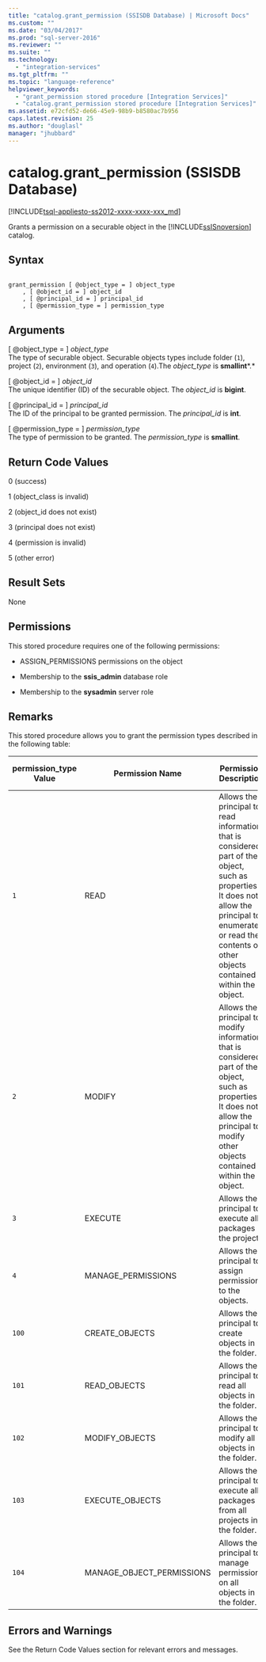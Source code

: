 ```yaml
---
title: "catalog.grant_permission (SSISDB Database) | Microsoft Docs"
ms.custom: ""
ms.date: "03/04/2017"
ms.prod: "sql-server-2016"
ms.reviewer: ""
ms.suite: ""
ms.technology: 
  - "integration-services"
ms.tgt_pltfrm: ""
ms.topic: "language-reference"
helpviewer_keywords: 
  - "grant_permission stored procedure [Integration Services]"
  - "catalog.grant_permission stored procedure [Integration Services]"
ms.assetid: e72cfd52-de66-45e9-98b9-b8580ac7b956
caps.latest.revision: 25
ms.author: "douglasl"
manager: "jhubbard"
---
```

# catalog.grant_permission (SSISDB Database)
[!INCLUDE[tsql-appliesto-ss2012-xxxx-xxxx-xxx_md](../../../integration-services/system/stored-procedures/includes/tsql-appliesto-ss2012-xxxx-xxxx-xxx-md.md)]

  Grants a permission on a securable object in the [!INCLUDE[ssISnoversion](../../../advanced-analytics/r-services/includes/ssisnoversion-md.md)] catalog.  
  
## Syntax  
  
```  
  
grant_permission [ @object_type = ] object_type  
    , [ @object_id = ] object_id  
    , [ @principal_id = ] principal_id  
    , [ @permission_type = ] permission_type  
```  
  
## Arguments  
 [ @object_type = ] *object_type*  
 The type of securable object. Securable objects types include folder (`1`), project (`2`), environment (`3`), and operation (`4`).The *object_type* is **smallint***.*  
  
 [ @object_id = ] *object_id*  
 The unique identifier (ID) of the securable object. The *object_id* is **bigint**.  
  
 [ @principal_id = ] *principal_id*  
 The ID of the principal to be granted permission. The *principal_id* is **int**.  
  
 [ @permission_type = ] *permission_type*  
 The type of permission to be granted. The *permission_type* is **smallint**.  
  
## Return Code Values  
 0 (success)  
  
 1 (object_class is invalid)  
  
 2 (object_id does not exist)  
  
 3 (principal does not exist)  
  
 4 (permission is invalid)  
  
 5 (other error)  
  
## Result Sets  
 None  
  
## Permissions  
 This stored procedure requires one of the following permissions:  
  
-   ASSIGN_PERMISSIONS permissions on the object  
  
-   Membership to the **ssis_admin** database role  
  
-   Membership to the **sysadmin** server role  
  
## Remarks  
 This stored procedure allows you to grant the permission types described in the following table:  
  
|permission_type Value|Permission Name|Permission Description|Applicable Object Types|  
|----------------------------|---------------------|----------------------------|-----------------------------|  
|`1`|READ|Allows the principal to read information that is considered part of the object, such as properties. It does not allow the principal to enumerate or read the contents of other objects contained within the object.|Folder, Project, Environment, Operation|  
|`2`|MODIFY|Allows the principal to modify information that is considered part of the object, such as properties. It does not allow the principal to modify other objects contained within the object.|Folder, Project, Environment, Operation|  
|`3`|EXECUTE|Allows the principal to execute all packages in the project.|Project|  
|`4`|MANAGE_PERMISSIONS|Allows the principal to assign permissions to the objects.|Folder, Project, Environment, Operation|  
|`100`|CREATE_OBJECTS|Allows the principal to create objects in the folder.|Folder|  
|`101`|READ_OBJECTS|Allows the principal to read all objects in the folder.|Folder|  
|`102`|MODIFY_OBJECTS|Allows the principal to modify all objects in the folder.|Folder|  
|`103`|EXECUTE_OBJECTS|Allows the principal to execute all packages from all projects in the folder.|Folder|  
|`104`|MANAGE_OBJECT_PERMISSIONS|Allows the principal to manage permissions on all objects in the folder.|Folder|  
  
## Errors and Warnings  
 See the Return Code Values section for relevant errors and messages.  
  
  